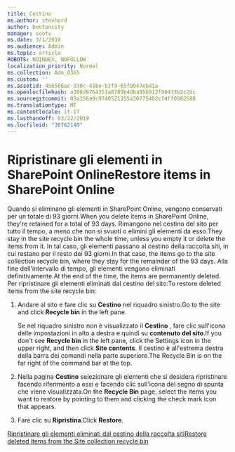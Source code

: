 ```yaml
---
title: Cestino
ms.author: stevhord
author: bentoncity
manager: scotv
ms.date: 3/1/2018
ms.audience: Admin
ms.topic: article
ROBOTS: NOINDEX, NOFOLLOW
localization_priority: Normal
ms.collection: Adm_O365
ms.custom: ''
ms.assetid: 456586ec-330c-41be-b2f9-65f9947eb41a
ms.openlocfilehash: a306d8764351a8769b4dba95b912f90433b2c2dc
ms.sourcegitcommit: 03a156a9c9740521155a30775492c7dff0982588
ms.translationtype: MT
ms.contentlocale: it-IT
ms.lasthandoff: 03/22/2019
ms.locfileid: "30762140"
---
```

# <a name="restore-items-in-sharepoint-online"></a><span data-ttu-id="8cae8-102">Ripristinare gli elementi in SharePoint Online</span><span class="sxs-lookup"><span data-stu-id="8cae8-102">Restore items in SharePoint Online</span></span>

<span data-ttu-id="8cae8-103">Quando si eliminano gli elementi in SharePoint Online, vengono conservati per un totale di 93 giorni.</span><span class="sxs-lookup"><span data-stu-id="8cae8-103">When you delete items in SharePoint Online, they're retained for a total of 93 days.</span></span> <span data-ttu-id="8cae8-104">Rimangono nel cestino del sito per tutto il tempo, a meno che non si svuoti o elimini gli elementi da esso.</span><span class="sxs-lookup"><span data-stu-id="8cae8-104">They stay in the site recycle bin the whole time, unless you empty it or delete the items from it.</span></span> <span data-ttu-id="8cae8-105">In tal caso, gli elementi passano al cestino della raccolta siti, in cui restano per il resto dei 93 giorni.</span><span class="sxs-lookup"><span data-stu-id="8cae8-105">In that case, the items go to the site collection recycle bin, where they stay for the remainder of the 93 days.</span></span> <span data-ttu-id="8cae8-106">Alla fine dell'intervallo di tempo, gli elementi vengono eliminati definitivamente.</span><span class="sxs-lookup"><span data-stu-id="8cae8-106">At the end of the time, the items are permanently deleted.</span></span> <span data-ttu-id="8cae8-107">Per ripristinare gli elementi eliminati dal cestino del sito:</span><span class="sxs-lookup"><span data-stu-id="8cae8-107">To restore deleted items from the site recycle bin:</span></span>
  
1. <span data-ttu-id="8cae8-108">Andare al sito e fare clic su **Cestino** nel riquadro sinistro.</span><span class="sxs-lookup"><span data-stu-id="8cae8-108">Go to the site and click **Recycle bin** in the left pane.</span></span> 
    
    <span data-ttu-id="8cae8-109">Se nel riquadro sinistro non è visualizzato il **Cestino** , fare clic sull'icona delle impostazioni in alto a destra e quindi su **contenuto del sito**.</span><span class="sxs-lookup"><span data-stu-id="8cae8-109">If you don't see **Recycle bin** in the left pane, click the Settings icon in the upper right, and then click **Site contents**.</span></span> <span data-ttu-id="8cae8-110">Il cestino è all'estrema destra della barra dei comandi nella parte superiore.</span><span class="sxs-lookup"><span data-stu-id="8cae8-110">The Recycle Bin is on the far right of the command bar at the top.</span></span>
    
2. <span data-ttu-id="8cae8-111">Nella pagina **Cestino** selezionare gli elementi che si desidera ripristinare facendo riferimento a essi e facendo clic sull'icona del segno di spunta che viene visualizzata.</span><span class="sxs-lookup"><span data-stu-id="8cae8-111">On the **Recycle Bin** page, select the items you want to restore by pointing to them and clicking the check mark icon that appears.</span></span> 
    
3. <span data-ttu-id="8cae8-112">Fare clic su **Ripristina**.</span><span class="sxs-lookup"><span data-stu-id="8cae8-112">Click **Restore**.</span></span>
    
[<span data-ttu-id="8cae8-113">Ripristinare gli elementi eliminati dal cestino della raccolta siti</span><span class="sxs-lookup"><span data-stu-id="8cae8-113">Restore deleted items from the Site collection recycle bin</span></span>](https://go.microsoft.com/fwlink/?linkid=866439)
  


